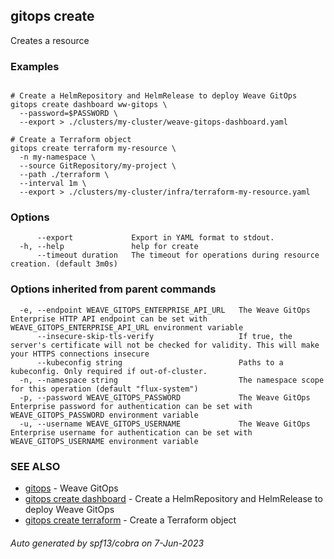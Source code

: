 ## gitops create

Creates a resource

### Examples

```

# Create a HelmRepository and HelmRelease to deploy Weave GitOps
gitops create dashboard ww-gitops \
  --password=$PASSWORD \
  --export > ./clusters/my-cluster/weave-gitops-dashboard.yaml

# Create a Terraform object
gitops create terraform my-resource \
  -n my-namespace \
  --source GitRepository/my-project \
  --path ./terraform \
  --interval 1m \
  --export > ./clusters/my-cluster/infra/terraform-my-resource.yaml

```

### Options

```
      --export             Export in YAML format to stdout.
  -h, --help               help for create
      --timeout duration   The timeout for operations during resource creation. (default 3m0s)
```

### Options inherited from parent commands

```
  -e, --endpoint WEAVE_GITOPS_ENTERPRISE_API_URL   The Weave GitOps Enterprise HTTP API endpoint can be set with WEAVE_GITOPS_ENTERPRISE_API_URL environment variable
      --insecure-skip-tls-verify                   If true, the server's certificate will not be checked for validity. This will make your HTTPS connections insecure
      --kubeconfig string                          Paths to a kubeconfig. Only required if out-of-cluster.
  -n, --namespace string                           The namespace scope for this operation (default "flux-system")
  -p, --password WEAVE_GITOPS_PASSWORD             The Weave GitOps Enterprise password for authentication can be set with WEAVE_GITOPS_PASSWORD environment variable
  -u, --username WEAVE_GITOPS_USERNAME             The Weave GitOps Enterprise username for authentication can be set with WEAVE_GITOPS_USERNAME environment variable
```

### SEE ALSO

* [gitops](gitops.md)	 - Weave GitOps
* [gitops create dashboard](gitops_create_dashboard.md)	 - Create a HelmRepository and HelmRelease to deploy Weave GitOps
* [gitops create terraform](gitops_create_terraform.md)	 - Create a Terraform object

###### Auto generated by spf13/cobra on 7-Jun-2023

